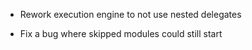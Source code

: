 *   Rework execution engine to not use nested delegates
-   Fix a bug where skipped modules could still start